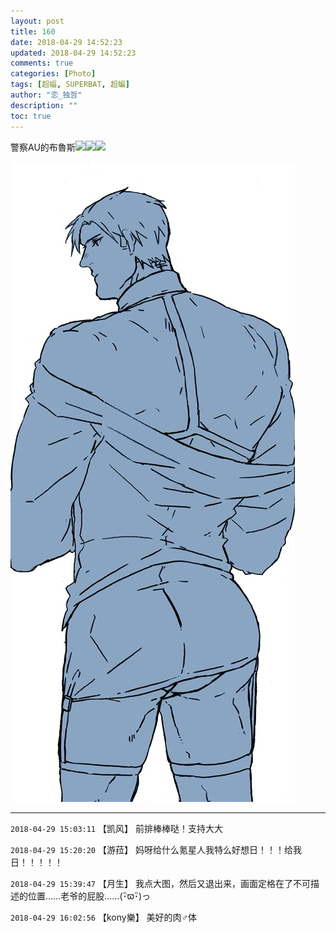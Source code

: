 ```yaml
---
layout: post
title: 160
date: 2018-04-29 14:52:23
updated: 2018-04-29 14:52:23
comments: true
categories: [Photo]
tags: [超蝠, SUPERBAT, 超蝙]
author: "恋_独哲"
description: ""
toc: true
---
```


<p>警察AU的布魯斯<img src="https://img.t.sinajs.cn/t4/appstyle/expression/ext/normal/22/2018new_erha_org.png"  style="max-width:500px;"  /><img src="https://img.t.sinajs.cn/t4/appstyle/expression/ext/normal/22/2018new_erha_org.png"  style="max-width:500px;"  /><img src="https://img.t.sinajs.cn/t4/appstyle/expression/ext/normal/22/2018new_erha_org.png"  style="max-width:500px;"  />&nbsp;<br /></p>

![](https://raw.githubusercontent.com/alicewish/maple50821/master/img_YW5MWVN1NEpoZFVyR2M0aXBPczVaazZSeWtpKzNrTEVNdS9yd2UvN3NLMFF1SUs4b2xyLzBBPT0.jpg)

---

`2018-04-29 15:03:11` 【凯风】 前排棒棒哒！支持大大

`2018-04-29 15:20:20` 【游菈】 妈呀给什么氪星人我特么好想日！！！给我日！！！！！

`2018-04-29 15:39:47` 【月生】 我点大图，然后又退出来，画面定格在了不可描述的位置……老爷的屁股……(･ิϖ･ิ)っ

`2018-04-29 16:02:56` 【kony樂】 美好的肉♂体
